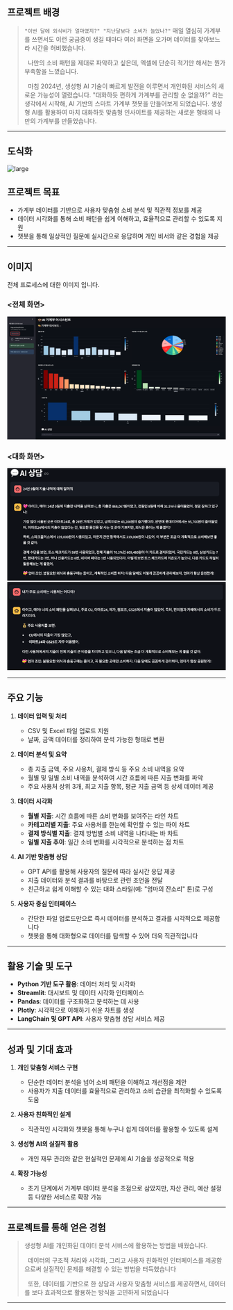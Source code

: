 ## **프로젝트 배경**  

> `"이번 달에 외식비가 얼마였지?" "지난달보다 소비가 늘었나?"`
매일 열심히 가계부를 쓰면서도 이런 궁금증이 생길 때마다 여러 화면을 오가며 데이터를 찾아보느라 시간을 허비했습니다. 
>
> &nbsp;
> 나만의 소비 패턴을 제대로 파악하고 싶은데, 엑셀에 단순히 적기만 해서는 뭔가 부족함을 느꼈습니다.
>
> &nbsp;
> 마침 2024년, 생성형 AI 기술이 빠르게 발전을 이루면서 개인화된 서비스의 새로운 가능성이 열렸습니다.
> "대화하듯 편하게 가계부를 관리할 순 없을까?" 라는 생각에서 시작해, AI 기반의 스마트 가계부 챗봇을 만들어보게 되었습니다.
> 생성형 AI를 활용하여 마치 대화하듯 맞춤형 인사이트를 제공하는 새로운 형태의 나만의 가계부를 만들었습니다.



---

## 도식화

![large](images/side-project/가계부_챗봇.png)

## **프로젝트 목표**  

- 가계부 데이터를 기반으로 사용자 맞춤형 소비 분석 및 직관적 정보를 제공  
- 데이터 시각화를 통해 소비 패턴을 쉽게 이해하고, 효율적으로 관리할 수 있도록 지원  
- 챗봇을 통해 일상적인 질문에 실시간으로 응답하며 개인 비서와 같은 경험을 제공  

---
## **이미지**  

전체 프로세스에 대한 이미지 입니다.

### <전체 화면>

![large](images/side-project/가계부챗봇/가계부챗봇1.png)

### <대화 화면>

![large](images/side-project/가계부챗봇/가계부챗봇2.png)
![large](images/side-project/가계부챗봇/가계부챗봇3.png)

---

## **주요 기능**  

1. **데이터 입력 및 처리**  
   - CSV 및 Excel 파일 업로드 지원  
   - 날짜, 금액 데이터를 정리하여 분석 가능한 형태로 변환  

2. **데이터 분석 및 요약**  
   - 총 지출 금액, 주요 사용처, 결제 방식 등 주요 소비 내역을 요약  
   - 월별 및 일별 소비 내역을 분석하여 시간 흐름에 따른 지출 변화를 파악  
   - 주요 사용처 상위 3개, 최고 지출 항목, 평균 지출 금액 등 상세 데이터 제공  

3. **데이터 시각화**  
   - **월별 지출**: 시간 흐름에 따른 소비 변화를 보여주는 라인 차트  
   - **카테고리별 지출**: 주요 사용처를 한눈에 확인할 수 있는 파이 차트  
   - **결제 방식별 지출**: 결제 방법별 소비 내역을 나타내는 바 차트  
   - **일별 지출 추이**: 일간 소비 변화를 시각적으로 분석하는 점 차트  

4. **AI 기반 맞춤형 상담**  
   - GPT API를 활용해 사용자의 질문에 따라 실시간 응답 제공  
   - 지출 데이터와 분석 결과를 바탕으로 관련 조언을 전달  
   - 친근하고 쉽게 이해할 수 있는 대화 스타일(예: "엄마의 잔소리" 톤)로 구성  

5. **사용자 중심 인터페이스**  
   - 간단한 파일 업로드만으로 즉시 데이터를 분석하고 결과를 시각적으로 제공합니다  
   - 챗봇을 통해 대화형으로 데이터를 탐색할 수 있어 더욱 직관적입니다  

---

## **활용 기술 및 도구**  

- **Python 기반 도구 활용**: 데이터 처리 및 시각화  
- **Streamlit**: 대시보드 및 데이터 시각화 인터페이스  
- **Pandas**: 데이터를 구조화하고 분석하는 데 사용  
- **Plotly**: 시각적으로 이해하기 쉬운 차트를 생성  
- **LangChain 및 GPT API**: 사용자 맞춤형 상담 서비스 제공  

---

## **성과 및 기대 효과**  

1. **개인 맞춤형 서비스 구현**  
   - 단순한 데이터 분석을 넘어 소비 패턴을 이해하고 개선점을 제안  
   - 사용자가 지출 데이터를 효율적으로 관리하고 소비 습관을 최적화할 수 있도록 도움  

2. **사용자 친화적인 설계**  
   - 직관적인 시각화와 챗봇을 통해 누구나 쉽게 데이터를 활용할 수 있도록 설계  

3. **생성형 AI의 실질적 활용**  
   - 개인 재무 관리와 같은 현실적인 문제에 AI 기술을 성공적으로 적용  

4. **확장 가능성**  
   - 초기 단계에서 가계부 데이터 분석을 초점으로 삼았지만, 자산 관리, 예산 설정 등 다양한 서비스로 확장 가능  

---

## **프로젝트를 통해 얻은 경험**  

> 생성형 AI를 개인화된 데이터 분석 서비스에 활용하는 방법을 배웠습니다.
>
> &nbsp;
> 데이터의 구조적 처리와 시각화, 그리고 사용자 친화적인 인터페이스를 제공함으로써 실질적인 문제를 해결할 수 있는 방법을 터득했습니다  
>
> &nbsp;
또한, 데이터를 기반으로 한 상담과 사용자 맞춤형 서비스를 제공하면서, 데이터를 보다 효과적으로 활용하는 방식을 고민하게 되었습니다  

---